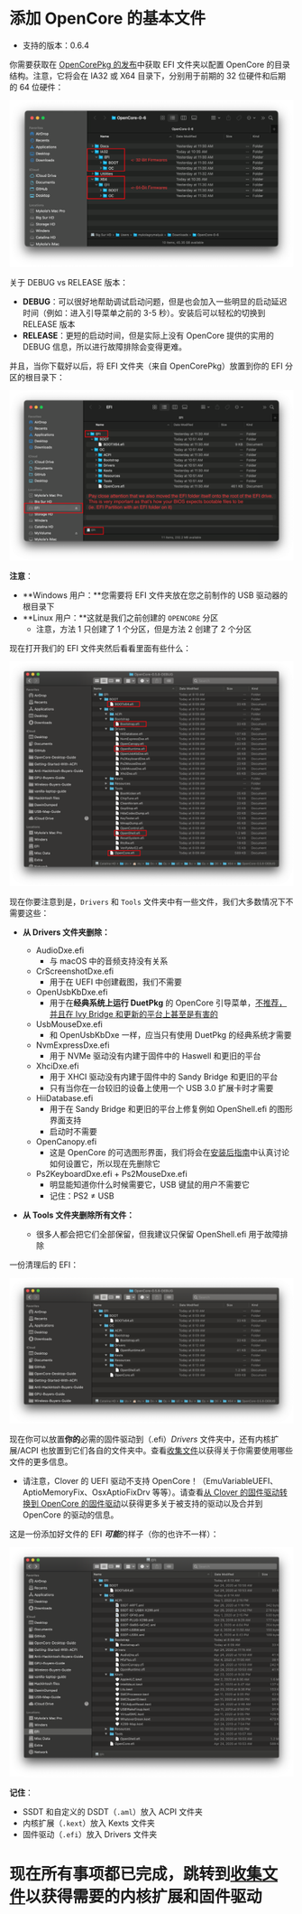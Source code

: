 # 添加 OpenCore 的基本文件

* 支持的版本：0.6.4

你需要获取在 [OpenCorePkg 的发布](https://github.com/acidanthera/OpenCorePkg/releases/)中获取 EFI 文件夹以配置 OpenCore 的目录结构。注意，它将会在 IA32 或 X64 目录下，分别用于前期的 32 位硬件和后期的 64 位硬件：

![](../images/installer-guide/opencore-efi-md/ia32-x64.png)

关于 DEBUG vs RELEASE 版本：

* **DEBUG**：可以很好地帮助调试启动问题，但是也会加入一些明显的启动延迟时间（例如：进入引导菜单之前的 3-5 秒）。安装后可以轻松的切换到 RELEASE 版本
* **RELEASE**：更短的启动时间，但是实际上没有 OpenCore 提供的实用的 DEBUG 信息，所以进行故障排除会变得更难。

并且，当你下载好以后，将 EFI 文件夹（来自 OpenCorePkg）放置到你的 EFI 分区的根目录下：

![](../images/installer-guide/opencore-efi-md/efi-moved.png)

**注意**：

* **Windows 用户：**您需要将 EFI 文件夹放在您之前制作的 USB 驱动器的根目录下
* **Linux 用户：**这就是我们之前创建的 `OPENCORE` 分区
  * 注意，方法 1 只创建了 1 个分区，但是方法 2 创建了 2 个分区

现在打开我们的 EFI 文件夹然后看看里面有些什么：

![基本的 EFI 文件夹](../images/installer-guide/opencore-efi-md/base-efi.png)

现在你要注意到是，`Drivers` 和 `Tools` 文件夹中有一些文件，我们大多数情况下不需要这些：

* **从 Drivers 文件夹删除：**
  * AudioDxe.efi
    * 与 macOS 中的音频支持没有关系
  * CrScreenshotDxe.efi
    * 用于在 UEFI 中创建截图，我们不需要
  * OpenUsbKbDxe.efi
    * 用于在**经典系统上运行 DuetPkg** 的 OpenCore 引导菜单，[不推荐，并且在 Ivy Bridge 和更新的平台上甚至是有害的](https://applelife.ru/threads/opencore-obsuzhdenie-i-ustanovka.2944066/page-176#post-856653)
  * UsbMouseDxe.efi
    * 和 OpenUsbKbDxe 一样，应当只有使用 DuetPkg 的经典系统才需要
  * NvmExpressDxe.efi
    * 用于 NVMe 驱动没有内建于固件中的 Haswell 和更旧的平台
  * XhciDxe.efi
    * 用于 XHCI 驱动没有内建于固件中的 Sandy Bridge 和更旧的平台
    * 只有当你在一台较旧的设备上使用一个 USB 3.0 扩展卡时才需要
  * HiiDatabase.efi
    * 用于在 Sandy Bridge 和更旧的平台上修复例如 OpenShell.efi 的图形界面支持
    * 启动时不需要
  * OpenCanopy.efi
    * 这是 OpenCore 的可选图形界面，我们将会在[安装后指南](https://dortania.github.io/OpenCore-Post-Install/cosmetic/gui.html)中认真讨论如何设置它，所以现在先删除它
  * Ps2KeyboardDxe.efi + Ps2MouseDxe.efi
    * 明显能知道你什么时候需要它，USB 键鼠的用户不需要它
    * 记住：PS2 ≠ USB

* **从 Tools 文件夹删除所有文件：**
  * 很多人都会把它们全部保留，但我建议只保留 OpenShell.efi 用于故障排除

一份清理后的 EFI：

![整洁的 EFI](../images/installer-guide/opencore-efi-md/clean-efi.png)

现在你可以放置**你的**必需的固件驱动到（.efi）_Drivers_ 文件夹中，还有内核扩展/ACPI 也放置到它们各自的文件夹中。查看[收集文件](../ktext.md)以获得关于你需要使用哪些文件的更多信息。

* 请注意，Clover 的 UEFI 驱动不支持 OpenCore！（EmuVariableUEFI、AptioMemoryFix、OsxAptioFixDrv 等等）。请查看[从 Clover 的固件驱动转换到 OpenCore 的固件驱动](https://github.com/dortania/OpenCore-Install-Guide/blob/master/clover-conversion/clover-efi.md)以获得更多关于被支持的驱动以及合并到 OpenCore 的驱动的信息。

这是一份添加好文件的 EFI ***可能***的样子（你的也许不一样）：

![添加了文件的 EFI 文件夹](../images/installer-guide/opencore-efi-md/populated-efi.png)

**记住**：

* SSDT 和自定义的 DSDT（`.aml`）放入 ACPI 文件夹
* 内核扩展（`.kext`）放入 Kexts 文件夹 
* 固件驱动（`.efi`）放入 Drivers 文件夹

# 现在所有事项都已完成，跳转到[收集文件](../ktext.md)以获得需要的内核扩展和固件驱动
